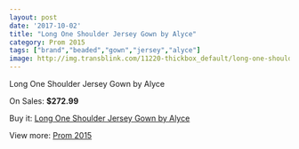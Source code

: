 ```yaml
---
layout: post
date: '2017-10-02'
title: "Long One Shoulder Jersey Gown by Alyce"
category: Prom 2015
tags: ["brand","beaded","gown","jersey","alyce"]
image: http://img.transblink.com/11220-thickbox_default/long-one-shoulder-jersey-gown-by-alyce.jpg
---
```

Long One Shoulder Jersey Gown by Alyce

On Sales: **$272.99**
<a href="https://www.transblink.com/en/prom-2015/3650-long-one-shoulder-jersey-gown-by-alyce.html"><amp-img layout="responsive" width="600" height="600" src="//img.transblink.com/11220-thickbox_default/long-one-shoulder-jersey-gown-by-alyce.jpg" alt="Long One Shoulder Jersey Gown by Alyce 0" /></a>
<a href="https://www.transblink.com/en/prom-2015/3650-long-one-shoulder-jersey-gown-by-alyce.html"><amp-img layout="responsive" width="600" height="600" src="//img.transblink.com/11221-thickbox_default/long-one-shoulder-jersey-gown-by-alyce.jpg" alt="Long One Shoulder Jersey Gown by Alyce 1" /></a>

Buy it: [Long One Shoulder Jersey Gown by Alyce](https://www.transblink.com/en/prom-2015/3650-long-one-shoulder-jersey-gown-by-alyce.html "Long One Shoulder Jersey Gown by Alyce")

View more: [Prom 2015](https://www.transblink.com/en/10-prom-2015 "Prom 2015")